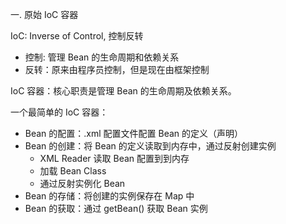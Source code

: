 一. 原始 IoC 容器

IoC: Inverse of Control, 控制反转
- 控制: 管理 Bean 的生命周期和依赖关系
- 反转：原来由程序员控制，但是现在由框架控制

IoC 容器：核心职责是管理 Bean 的生命周期及依赖关系。

一个最简单的 IoC 容器：
- Bean 的配置：.xml 配置文件配置 Bean 的定义（声明）
- Bean 的创建：将 Bean 的定义读取到内存中，通过反射创建实例
    - XML Reader 读取 Bean 配置到到内存
    - 加载 Bean Class
    - 通过反射实例化 Bean
- Bean 的存储：将创建的实例保存在 Map 中
- Bean 的获取：通过 getBean() 获取 Bean 实例